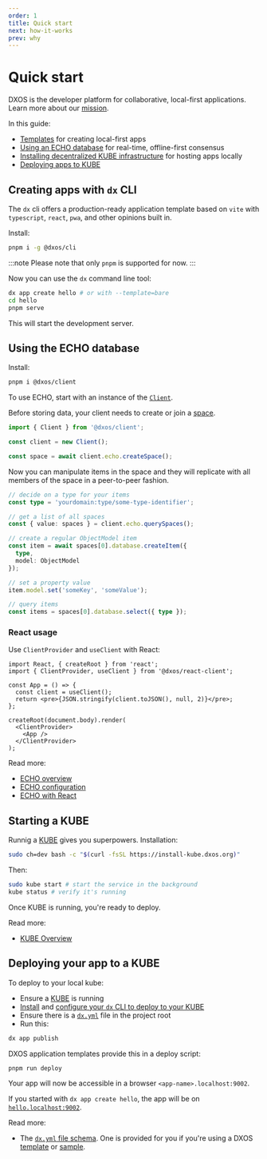 ```yaml
---
order: 1
title: Quick start
next: how-it-works
prev: why
---
```


# Quick start
DXOS is the developer platform for collaborative, local-first applications. Learn more about our [mission](why).

In this guide:
- [Templates](#creating-apps-with-dx-cli) for creating local-first apps
- [Using an ECHO database](#using-the-echo-database) for real-time, offline-first consensus
- [Installing decentralized KUBE infrastructure](#starting-a-kube) for hosting apps locally
- [Deploying apps to KUBE](#deploying-your-app-to-a-kube)
## Creating apps with `dx` CLI

The `dx` cli offers a production-ready application template based on `vite` with `typescript`, `react`, `pwa`, and other opinions built in.

Install:

```bash
pnpm i -g @dxos/cli
```

:::note
Please note that only `pnpm` is supported for now.
:::

Now you can use the `dx` command line tool:

```bash
dx app create hello # or with --template=bare
cd hello
pnpm serve
```

This will start the development server.

## Using the ECHO database

Install:

```bash
pnpm i @dxos/client
```

To use ECHO, start with an instance of the [`Client`](echo/configuration).

Before storing data, your client needs to create or join a [space](echo/spaces).

```ts file=./echo/snippets/create-space.ts#L5-
import { Client } from '@dxos/client';

const client = new Client();

const space = await client.echo.createSpace();
```

Now you can manipulate items in the space and they will replicate with all members of the space in a peer-to-peer fashion.

```ts file=./echo/snippets/write-items.ts#L9-
// decide on a type for your items
const type = 'yourdomain:type/some-type-identifier';

// get a list of all spaces
const { value: spaces } = client.echo.querySpaces();

// create a regular ObjectModel item
const item = await spaces[0].database.createItem({
  type,
  model: ObjectModel
});

// set a property value
item.model.set('someKey', 'someValue');

// query items
const items = spaces[0].database.select({ type });
```

### React usage

Use `ClientProvider` and `useClient` with React:

```tsx file=./echo/snippets/create-client-react.tsx#L5-
import React, { createRoot } from 'react';
import { ClientProvider, useClient } from '@dxos/react-client';

const App = () => {
  const client = useClient();
  return <pre>{JSON.stringify(client.toJSON(), null, 2)}</pre>;
};

createRoot(document.body).render(
  <ClientProvider>
    <App />
  </ClientProvider>
);
```

Read more:

*   [ECHO overview](echo)
*   [ECHO configuration](echo/configuration)
*   [ECHO with React](echo/react)


## Starting a KUBE

Runnig a [KUBE](/docs/kube/overview) gives you superpowers. Installation:

```bash file=./snippets/install-kube.sh
sudo ch=dev bash -c "$(curl -fsSL https://install-kube.dxos.org)"
```

Then:

```bash
sudo kube start # start the service in the background
kube status # verify it's running
```

Once KUBE is running, you're ready to deploy.

Read more:

*   [KUBE Overview](kube)

## Deploying your app to a KUBE

To deploy to your local kube:

*   Ensure a [KUBE](#starting-a-kube) is running
*   [Install](#creating-apps) and [configure your `dx` CLI to deploy to your KUBE](kube/dx-yml-file#deploying-to-your-local-kube)
*   Ensure there is a [`dx.yml`](kube/dx-yml-file) file in the project root
*   Run this:

```bash
dx app publish
```

DXOS application templates provide this in a deploy script:

```bash
pnpm run deploy
```

Your app will now be accessible in a browser `<app-name>.localhost:9002`.

If you started with `dx app create hello`, the app will be on [`hello.localhost:9002`](http://hello.localhost:9002).

Read more:

*   The [`dx.yml` file schema](kube/dx-yml-file). One is provided for you if you're using a DXOS [template](cli/templates) or [sample](samples).

